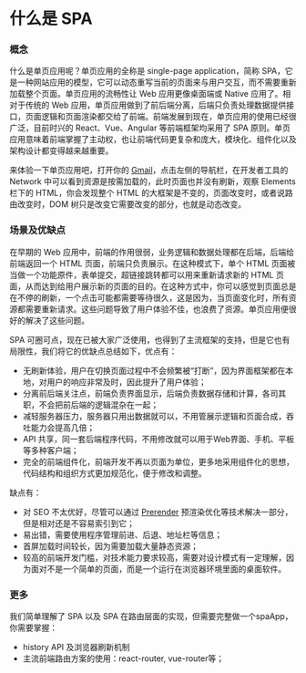 # 什么是 SPA


<a name="b59c9e0f"></a>
### 概念

什么是单页应用呢？单页应用的全称是 single-page application，简称 SPA，它是一种网站应用的模型，它可以动态重写当前的页面来与用户交互，而不需要重新加载整个页面。单页应用的流畅性让 Web 应用更像桌面端或 Native 应用了。相对于传统的 Web 应用，单页应用做到了前后端分离，后端只负责处理数据提供接口，页面逻辑和页面渲染都交给了前端。前端发展到现在，单页应用的使用已经很广泛，目前时兴的 React、Vue、Angular 等前端框架均采用了 SPA 原则。单页应用意味着前端掌握了主动权，也让前端代码更复杂和庞大，模块化、组件化以及架构设计都变得越来越重要。

来体验一下单页应用吧，打开你的 [Gmail](https://mail.google.com/mail/u/0/#inbox)，点击左侧的导航栏，在开发者工具的 Network 中可以看到资源是按需加载的，此时页面也并没有刷新，观察 Elements 栏下的 HTML，你会发现整个 HTML 的大框架是不变的，页面改变时，或者说路由改变时，DOM 树只是改变它需要改变的部分，也就是动态改变。

<a name="0e032e27"></a>
### 场景及优缺点

在早期的 Web 应用中，前端的作用很弱，业务逻辑和数据处理都在后端，后端给前端返回一个 HTML 页面，前端只负责展示。在这种模式下，单个 HTML 页面被当做一个功能原件，表单提交，超链接跳转都可以用来重新请求新的 HTML 页面，从而达到给用户展示新的页面的目的。在这种方式中，你可以感觉到页面总是在不停的刷新，一个点击可能都需要等待很久，这是因为，当页面变化时，所有资源都需要重新请求。这些问题导致了用户体验不佳，也浪费了资源。单页应用便很好的解决了这些问题。

SPA 可圈可点，现在已被大家广泛使用，也得到了主流框架的支持，但是它也有局限性，我们将它的优缺点总结如下，优点有：

- 无刷新体验，用户在切换页面过程中不会频繁被“打断”，因为界面框架都在本地，对用户的响应非常及时，因此提升了用户体验；
- 分离前后端关注点，前端负责界面显示，后端负责数据存储和计算，各司其职，不会把前后端的逻辑混杂在一起；
- 减轻服务器压力，服务器只用出数据就可以，不用管展示逻辑和页面合成，吞吐能力会提高几倍；
- API 共享，同一套后端程序代码，不用修改就可以用于Web界面、手机、平板等多种客户端；
- 完全的前端组件化，前端开发不再以页面为单位，更多地采用组件化的思想，代码结构和组织方式更加规范化，便于修改和调整。

缺点有：

- 对 SEO 不太优好，尽管可以通过 [Prerender](https://prerender.io/) 预渲染优化等技术解决一部分，但是相对还是不容易索引到它；
- 易出错，需要使用程序管理前进、后退、地址栏等信息；
- 首屏加载时间较长，因为需要加载大量静态资源；
- 较高的前端开发门槛，对技术能力要求较高，需要对设计模式有一定理解，因为面对不是一个简单的页面，而是一个运行在浏览器环境里面的桌面软件。

<a name="0ec9eaf9"></a>
### 更多

我们简单理解了 SPA 以及 SPA 在路由层面的实现，但需要完整做一个spaApp，你需要掌握：

- history API 及浏览器刷新机制
- 主流前端路由方案的使用：react-router, vue-router等；





